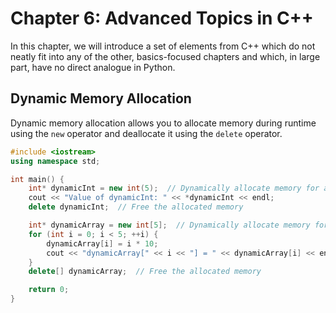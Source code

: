 # Chapter 6: Advanced Topics in C++

In this chapter, we will introduce a set of elements from C++ which do not neatly fit into any of the other, basics-focused chapters and which, in large part, have no direct analogue in Python.

## Dynamic Memory Allocation
Dynamic memory allocation allows you to allocate memory during runtime using the `new` operator and deallocate it using the `delete` operator.

```cpp
#include <iostream>
using namespace std;

int main() {
    int* dynamicInt = new int(5);  // Dynamically allocate memory for an integer
    cout << "Value of dynamicInt: " << *dynamicInt << endl;
    delete dynamicInt;  // Free the allocated memory

    int* dynamicArray = new int[5];  // Dynamically allocate memory for an array
    for (int i = 0; i < 5; ++i) {
        dynamicArray[i] = i * 10;
        cout << "dynamicArray[" << i << "] = " << dynamicArray[i] << endl;
    }
    delete[] dynamicArray;  // Free the allocated memory

    return 0;
}
```